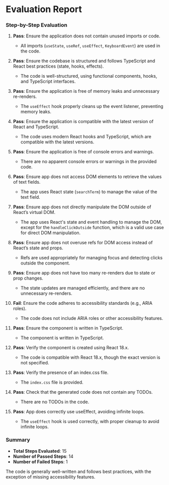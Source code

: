 # Evaluation Report

### Step-by-Step Evaluation

1. **Pass**: Ensure the application does not contain unused imports or code.
   - All imports (`useState`, `useRef`, `useEffect`, `KeyboardEvent`) are used in the code.

2. **Pass**: Ensure the codebase is structured and follows TypeScript and React best practices (state, hooks, effects).
   - The code is well-structured, using functional components, hooks, and TypeScript interfaces.

3. **Pass**: Ensure the application is free of memory leaks and unnecessary re-renders.
   - The `useEffect` hook properly cleans up the event listener, preventing memory leaks.

4. **Pass**: Ensure the application is compatible with the latest version of React and TypeScript.
   - The code uses modern React hooks and TypeScript, which are compatible with the latest versions.

5. **Pass**: Ensure the application is free of console errors and warnings.
   - There are no apparent console errors or warnings in the provided code.

6. **Pass**: Ensure app does not access DOM elements to retrieve the values of text fields.
   - The app uses React state (`searchTerm`) to manage the value of the text field.

7. **Pass**: Ensure app does not directly manipulate the DOM outside of React’s virtual DOM.
   - The app uses React's state and event handling to manage the DOM, except for the `handleClickOutside` function, which is a valid use case for direct DOM manipulation.

8. **Pass**: Ensure app does not overuse refs for DOM access instead of React’s state and props.
   - Refs are used appropriately for managing focus and detecting clicks outside the component.

9. **Pass**: Ensure app does not have too many re-renders due to state or prop changes.
   - The state updates are managed efficiently, and there are no unnecessary re-renders.

10. **Fail**: Ensure the code adheres to accessibility standards (e.g., ARIA roles).
    - The code does not include ARIA roles or other accessibility features.

11. **Pass**: Ensure the component is written in TypeScript.
    - The component is written in TypeScript.

12. **Pass**: Verify the component is created using React 18.x.
    - The code is compatible with React 18.x, though the exact version is not specified.

13. **Pass**: Verify the presence of an index.css file.
    - The `index.css` file is provided.

14. **Pass**: Check that the generated code does not contain any TODOs.
    - There are no TODOs in the code.

15. **Pass**: App does correctly use useEffect, avoiding infinite loops.
    - The `useEffect` hook is used correctly, with proper cleanup to avoid infinite loops.

### Summary

- **Total Steps Evaluated**: 15
- **Number of Passed Steps**: 14
- **Number of Failed Steps**: 1

The code is generally well-written and follows best practices, with the exception of missing accessibility features.